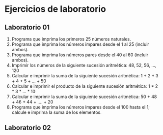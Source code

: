 # Ejercicios de laboratorio

## Laboratorio 01

1. Programa que imprima los primeros 25 números naturales.
2. Programa que imprima los números impares desde el 1 al 25 (incluir ambos).
3. Programa que imprima los números pares desde el 40 al 60 (incluir ambos).
4. Imprimir los números de la siguiente sucesión aritmética: 48, 52, 56, ..., 120
5. Calcular e imprimir la suma de la siguiente sucesión aritmética: 1 + 2 + 3 + 4 + 5 + ... + 50
6. Calcular e imprimir el producto de la siguiente sucesión aritmética: 1 * 2 * 3 * ... * 10
7. Calcular e imprimir la suma de la siguiente sucesión aritmética: 50 + 48 + 46 + 44 + .... + 20
8. Programa que imprima los números impares desde el 100 hasta el 1; calcule e imprima la suma de los elementos.

## Laboratorio 02
